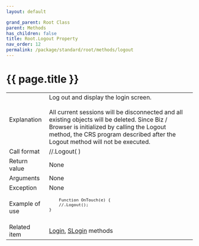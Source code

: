 ```yaml
---
layout: default

grand_parent: Root Class
parent: Methods
has_children: false
title: Root.Logout Property
nav_order: 12
permalink: /package/standard/root/methods/logout
---
```

# {{ page.title }}

<table>
  <tr>
    <td>Explanation</td>
    <td colspan="2">Log out and display the login screen.<br><br>All current sessions will be disconnected and all existing objects will be deleted. Since Biz / Browser is initialized by calling the Logout method, the CRS program described after the Logout method will not be executed.</td>
  </tr>
  <tr>
    <td>Call format</td>
    <td colspan="2">//.Logout( )</td>
  </tr>
  <tr>
    <td>Return value</td>
    <td colspan="2">None</td>
  </tr>  
  <tr>
    <td>Arguments</td>
    <td colspan="2">None</td>
  </tr>
  <tr>
    <td>Exception</td>
    <td colspan="2">None</td>
  </tr>
  <tr>
    <td>Example of use</td>
    <td colspan="2">
    <code><pre>
    Function OnTouch(e) {
    //.Logout();
}
    </pre></code></td>
  </tr>
  <tr>
    <td>Related item</td>
    <td colspan="2"><a href="/package/standard/root/methods/login">Login</a>, <a href="/package/standard/root/methods/slogin">SLogin</a> methods</td>
  </tr>
</table>



